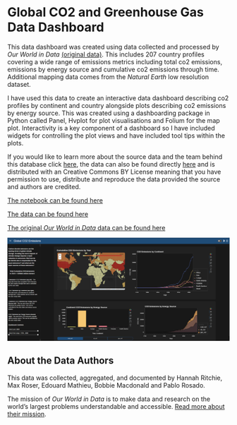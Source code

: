 # Global CO2 and Greenhouse Gas Data Dashboard

This data dashboard was created using data collected and processed by *Our World in Data* [(original data)](https://ourworldindata.org/co2-and-other-greenhouse-gas-emissions). This includes 207 country profiles covering a wide range of emissions metrics including total co2 emissions, emissions by energy source and cumulative co2 emissions through time. Additional mapping data comes from the *Natural Earth* low resolution dataset.

I have used this data to create an interactive data dashboard describing co2 profiles by continent and country alongside plots describing co2 emissions by energy source. 
This was created using a dashboarding package in Python called Panel, Hvplot for plot visualisations and Folium for the map plot. Interactivity is a key component of a dashboard so I have included widgets for controlling the plot views and have included tool tips within the plots.

If you would like to learn more about the source data and the team behind this database click [here](https://ourworldindata.org/co2-emissions), the data can also be found directly [here](https://github.com/owid/co2-data) and is distributed with an Creative Commons BY License meaning that you have permission to use, distribute and reproduce the data provided the source and authors are credited.

[The notebook can be found here](https://github.com/callumr97/Data_Dashboard/blob/main/CO2_Data_Dashboard.ipynb)

[The data can be found here](https://github.com/callumr97/Data_Dashboard/blob/main/owid_co2_data.csv)

[The original *Our World in Data* data can be found here](https://github.com/owid/co2-data)


![My Image](CO2_Dashboard.png)


## About the Data Authors

This data was collected, aggregated, and documented by Hannah Ritchie, Max Roser, Edouard Mathieu, Bobbie Macdonald and Pablo Rosado.

The mission of *Our World in Data* is to make data and research on the world’s largest problems understandable and accessible. [Read more about their mission](https://ourworldindata.org/about).
